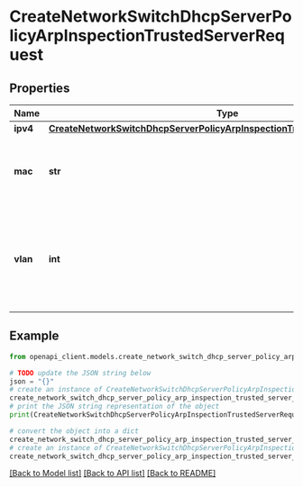 # CreateNetworkSwitchDhcpServerPolicyArpInspectionTrustedServerRequest


## Properties

Name | Type | Description | Notes
------------ | ------------- | ------------- | -------------
**ipv4** | [**CreateNetworkSwitchDhcpServerPolicyArpInspectionTrustedServerRequestIpv4**](CreateNetworkSwitchDhcpServerPolicyArpInspectionTrustedServerRequestIpv4.md) |  | 
**mac** | **str** | The mac address of the trusted server being added | 
**vlan** | **int** | The VLAN of the trusted server being added. It must be between 1 and 4094 | 

## Example

```python
from openapi_client.models.create_network_switch_dhcp_server_policy_arp_inspection_trusted_server_request import CreateNetworkSwitchDhcpServerPolicyArpInspectionTrustedServerRequest

# TODO update the JSON string below
json = "{}"
# create an instance of CreateNetworkSwitchDhcpServerPolicyArpInspectionTrustedServerRequest from a JSON string
create_network_switch_dhcp_server_policy_arp_inspection_trusted_server_request_instance = CreateNetworkSwitchDhcpServerPolicyArpInspectionTrustedServerRequest.from_json(json)
# print the JSON string representation of the object
print(CreateNetworkSwitchDhcpServerPolicyArpInspectionTrustedServerRequest.to_json())

# convert the object into a dict
create_network_switch_dhcp_server_policy_arp_inspection_trusted_server_request_dict = create_network_switch_dhcp_server_policy_arp_inspection_trusted_server_request_instance.to_dict()
# create an instance of CreateNetworkSwitchDhcpServerPolicyArpInspectionTrustedServerRequest from a dict
create_network_switch_dhcp_server_policy_arp_inspection_trusted_server_request_from_dict = CreateNetworkSwitchDhcpServerPolicyArpInspectionTrustedServerRequest.from_dict(create_network_switch_dhcp_server_policy_arp_inspection_trusted_server_request_dict)
```
[[Back to Model list]](../README.md#documentation-for-models) [[Back to API list]](../README.md#documentation-for-api-endpoints) [[Back to README]](../README.md)


